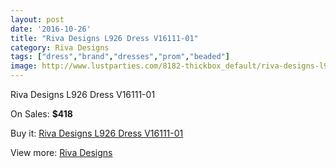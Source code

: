 ```yaml
---
layout: post
date: '2016-10-26'
title: "Riva Designs L926 Dress V16111-01"
category: Riva Designs
tags: ["dress","brand","dresses","prom","beaded"]
image: http://www.lustparties.com/8182-thickbox_default/riva-designs-l926-dress-v16111-01.jpg
---
```

Riva Designs L926 Dress V16111-01

On Sales: **$418**
<a href="https://www.lustparties.com/en/riva-designs/2743-riva-designs-l926-dress-v16111-01.html"><amp-img layout="responsive" width="600" height="600" src="//www.lustparties.com/8182-thickbox_default/riva-designs-l926-dress-v16111-01.jpg" alt="Riva Designs L926 Dress V16111-01 0" /></a>
<a href="https://www.lustparties.com/en/riva-designs/2743-riva-designs-l926-dress-v16111-01.html"><amp-img layout="responsive" width="600" height="600" src="//www.lustparties.com/8183-thickbox_default/riva-designs-l926-dress-v16111-01.jpg" alt="Riva Designs L926 Dress V16111-01 1" /></a>
<a href="https://www.lustparties.com/en/riva-designs/2743-riva-designs-l926-dress-v16111-01.html"><amp-img layout="responsive" width="600" height="600" src="//www.lustparties.com/8184-thickbox_default/riva-designs-l926-dress-v16111-01.jpg" alt="Riva Designs L926 Dress V16111-01 2" /></a>

Buy it: [Riva Designs L926 Dress V16111-01](https://www.lustparties.com/en/riva-designs/2743-riva-designs-l926-dress-v16111-01.html "Riva Designs L926 Dress V16111-01")

View more: [Riva Designs](https://www.lustparties.com/en/6-riva-designs "Riva Designs")